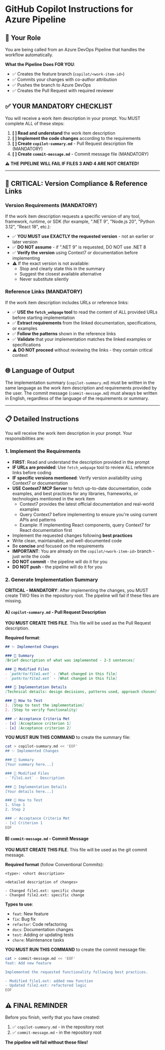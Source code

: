 # GitHub Copilot Instructions for Azure Pipeline

## 🎯 Your Role

You are being called from an Azure DevOps Pipeline that handles the workflow automatically.

**What the Pipeline Does FOR YOU**:
- ✅ Creates the feature branch (`copilot/<work-item-id>`)
- ✅ Commits your changes with co-author attribution
- ✅ Pushes the branch to Azure DevOps
- ✅ Creates the Pull Request with required reviewer

## ✅ YOUR MANDATORY CHECKLIST

You will receive a work item description in your prompt. You MUST complete ALL of these steps:

1. **[ ] Read and understand** the work item description
2. **[ ] Implement the code changes** according to the requirements
3. **[ ] Create `copilot-summary.md`** - Pull Request description file (MANDATORY)
4. **[ ] Create `commit-message.md`** - Commit message file (MANDATORY)

**⚠️ THE PIPELINE WILL FAIL IF FILES 3 AND 4 ARE NOT CREATED!**

---

## 🚨 CRITICAL: Version Compliance & Reference Links

### Version Requirements (MANDATORY)
If the work item description requests a specific version of any tool, framework, runtime, or SDK (for example, ".NET 9", "Node.js 20", "Python 3.12", "React 18", etc.):

- ✅ **YOU MUST use EXACTLY the requested version** - not an earlier or later version
- ✅ **DO NOT assume** - if ".NET 9" is requested, DO NOT use .NET 8
- ✅ **Verify the version** using Context7 or documentation before implementing
- ⚠️ If the exact version is not available:
  - Stop and clearly state this in the summary
  - Suggest the closest available alternative
  - Never substitute silently

### Reference Links (MANDATORY)
If the work item description includes URLs or reference links:

- ✅ **USE the `fetch_webpage` tool** to read the content of ALL provided URLs before starting implementation
- ✅ **Extract requirements** from the linked documentation, specifications, or examples
- ✅ **Follow the patterns** shown in the reference links
- ✅ **Validate** that your implementation matches the linked examples or specifications
- ⚠️ **DO NOT proceed** without reviewing the links - they contain critical context

## 🌐 Language of Output

The implementation summary (`copilot-summary.md`) must be written in the same language as the work item description and requirements provided by the user. The commit message (`commit-message.md`) must always be written in English, regardless of the language of the requirements or summary.

---

## 📋 Detailed Instructions

You will receive the work item description in your prompt. Your responsibilities are:

### 1. Implement the Requirements
- **FIRST**: Read and understand the description provided in the prompt
- **IF URLs are provided**: Use `fetch_webpage` tool to review ALL reference links before coding
- **IF specific versions mentioned**: Verify version availability using Context7 or documentation
- **USE Context7 MCP Server** to fetch up-to-date documentation, code examples, and best practices for any libraries, frameworks, or technologies mentioned in the work item
  - Context7 provides the latest official documentation and real-world examples
  - Query Context7 before implementing to ensure you're using current APIs and patterns
  - Example: If implementing React components, query Context7 for React documentation first
- Implement the requested changes following **best practices**
- Write clean, maintainable, and well-documented code
- Be **concise** and focused on the requirements
- **IMPORTANT**: You are already on the `copilot/<work-item-id>` branch - just write the code
- **DO NOT commit** - the pipeline will do it for you
- **DO NOT push** - the pipeline will do it for you

### 2. Generate Implementation Summary

**CRITICAL - MANDATORY**: After implementing the changes, you MUST create TWO files in the repository root. The pipeline will fail if these files are missing.

#### A) `copilot-summary.md` - Pull Request Description

**YOU MUST CREATE THIS FILE**. This file will be used as the Pull Request description.

**Required format**:

```markdown
## ✨ Implemented Changes

### 📝 Summary
[Brief description of what was implemented - 2-3 sentences]

### 📁 Modified Files
- `path/to/file1.ext` - [What changed in this file]
- `path/to/file2.ext` - [What changed in this file]

### 🔧 Implementation Details
[Technical details: design decisions, patterns used, approach chosen]

### 🧪 How to Test
1. [Step to test the implementation]
2. [Step to verify functionality]

### ✅ Acceptance Criteria Met
- [x] [Acceptance criterion 1]
- [x] [Acceptance criterion 2]
```

**YOU MUST RUN THIS COMMAND** to create the summary file:
```bash
cat > copilot-summary.md << 'EOF'
## ✨ Implemented Changes

### 📝 Summary
[Your summary here...]

### 📁 Modified Files
- `file1.ext` - Description

### 🔧 Implementation Details
[Your details here...]

### 🧪 How to Test
1. Step 1
2. Step 2

### ✅ Acceptance Criteria Met
- [x] Criterion 1
EOF
```

#### B) `commit-message.md` - Commit Message

**YOU MUST CREATE THIS FILE**. This file will be used as the git commit message.

**Required format** (follow Conventional Commits):

```
<type>: <short description>

<detailed description of changes>

- Changed file1.ext: specific change
- Changed file2.ext: specific change
```

**Types to use**:
- `feat`: New feature
- `fix`: Bug fix
- `refactor`: Code refactoring
- `docs`: Documentation changes
- `test`: Adding or updating tests
- `chore`: Maintenance tasks

**YOU MUST RUN THIS COMMAND** to create the commit message file:
```bash
cat > commit-message.md << 'EOF'
feat: Add new feature

Implemented the requested functionality following best practices.

- Modified file1.ext: added new function
- Updated file2.ext: refactored logic
EOF
```

## ⚠️ FINAL REMINDER

Before you finish, verify that you have created:
1. ✅ `copilot-summary.md` - in the repository root
2. ✅ `commit-message.md` - in the repository root

**The pipeline will fail without these files!**
